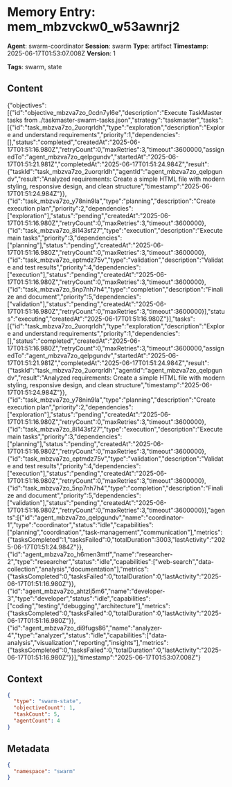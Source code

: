# Memory Entry: mem_mbzvckw0_w53awnrj2

**Agent**: swarm-coordinator
**Session**: swarm
**Type**: artifact
**Timestamp**: 2025-06-17T01:53:07.008Z
**Version**: 1

**Tags**: swarm, state

## Content

{"objectives":[{"id":"objective_mbzva7zo_0cdn7yl6e","description":"Execute TaskMaster tasks from ./taskmaster-swarm-tasks.json","strategy":"taskmaster","tasks":[{"id":"task_mbzva7zo_2uorqrldh","type":"exploration","description":"Explore and understand requirements","priority":1,"dependencies":[],"status":"completed","createdAt":"2025-06-17T01:51:16.980Z","retryCount":0,"maxRetries":3,"timeout":3600000,"assignedTo":"agent_mbzva7zo_qelpgundv","startedAt":"2025-06-17T01:51:21.981Z","completedAt":"2025-06-17T01:51:24.984Z","result":{"taskId":"task_mbzva7zo_2uorqrldh","agentId":"agent_mbzva7zo_qelpgundv","result":"Analyzed requirements: Create a simple HTML file with modern styling, responsive design, and clean structure","timestamp":"2025-06-17T01:51:24.984Z"}},{"id":"task_mbzva7zo_y78nin9la","type":"planning","description":"Create execution plan","priority":2,"dependencies":["exploration"],"status":"pending","createdAt":"2025-06-17T01:51:16.980Z","retryCount":0,"maxRetries":3,"timeout":3600000},{"id":"task_mbzva7zo_8i143sf27","type":"execution","description":"Execute main tasks","priority":3,"dependencies":["planning"],"status":"pending","createdAt":"2025-06-17T01:51:16.980Z","retryCount":0,"maxRetries":3,"timeout":3600000},{"id":"task_mbzva7zo_eptmdz75v","type":"validation","description":"Validate and test results","priority":4,"dependencies":["execution"],"status":"pending","createdAt":"2025-06-17T01:51:16.980Z","retryCount":0,"maxRetries":3,"timeout":3600000},{"id":"task_mbzva7zo_5np7nh7h4","type":"completion","description":"Finalize and document","priority":5,"dependencies":["validation"],"status":"pending","createdAt":"2025-06-17T01:51:16.980Z","retryCount":0,"maxRetries":3,"timeout":3600000}],"status":"executing","createdAt":"2025-06-17T01:51:16.980Z"}],"tasks":[{"id":"task_mbzva7zo_2uorqrldh","type":"exploration","description":"Explore and understand requirements","priority":1,"dependencies":[],"status":"completed","createdAt":"2025-06-17T01:51:16.980Z","retryCount":0,"maxRetries":3,"timeout":3600000,"assignedTo":"agent_mbzva7zo_qelpgundv","startedAt":"2025-06-17T01:51:21.981Z","completedAt":"2025-06-17T01:51:24.984Z","result":{"taskId":"task_mbzva7zo_2uorqrldh","agentId":"agent_mbzva7zo_qelpgundv","result":"Analyzed requirements: Create a simple HTML file with modern styling, responsive design, and clean structure","timestamp":"2025-06-17T01:51:24.984Z"}},{"id":"task_mbzva7zo_y78nin9la","type":"planning","description":"Create execution plan","priority":2,"dependencies":["exploration"],"status":"pending","createdAt":"2025-06-17T01:51:16.980Z","retryCount":0,"maxRetries":3,"timeout":3600000},{"id":"task_mbzva7zo_8i143sf27","type":"execution","description":"Execute main tasks","priority":3,"dependencies":["planning"],"status":"pending","createdAt":"2025-06-17T01:51:16.980Z","retryCount":0,"maxRetries":3,"timeout":3600000},{"id":"task_mbzva7zo_eptmdz75v","type":"validation","description":"Validate and test results","priority":4,"dependencies":["execution"],"status":"pending","createdAt":"2025-06-17T01:51:16.980Z","retryCount":0,"maxRetries":3,"timeout":3600000},{"id":"task_mbzva7zo_5np7nh7h4","type":"completion","description":"Finalize and document","priority":5,"dependencies":["validation"],"status":"pending","createdAt":"2025-06-17T01:51:16.980Z","retryCount":0,"maxRetries":3,"timeout":3600000}],"agents":[{"id":"agent_mbzva7zo_qelpgundv","name":"coordinator-1","type":"coordinator","status":"idle","capabilities":["planning","coordination","task-management","communication"],"metrics":{"tasksCompleted":1,"tasksFailed":0,"totalDuration":3003,"lastActivity":"2025-06-17T01:51:24.984Z"}},{"id":"agent_mbzva7zo_h6men3mtf","name":"researcher-2","type":"researcher","status":"idle","capabilities":["web-search","data-collection","analysis","documentation"],"metrics":{"tasksCompleted":0,"tasksFailed":0,"totalDuration":0,"lastActivity":"2025-06-17T01:51:16.980Z"}},{"id":"agent_mbzva7zo_ahtzlj5m6","name":"developer-3","type":"developer","status":"idle","capabilities":["coding","testing","debugging","architecture"],"metrics":{"tasksCompleted":0,"tasksFailed":0,"totalDuration":0,"lastActivity":"2025-06-17T01:51:16.980Z"}},{"id":"agent_mbzva7zo_di9fugs86","name":"analyzer-4","type":"analyzer","status":"idle","capabilities":["data-analysis","visualization","reporting","insights"],"metrics":{"tasksCompleted":0,"tasksFailed":0,"totalDuration":0,"lastActivity":"2025-06-17T01:51:16.980Z"}}],"timestamp":"2025-06-17T01:53:07.008Z"}

## Context

```json
{
  "type": "swarm-state",
  "objectiveCount": 1,
  "taskCount": 5,
  "agentCount": 4
}
```

## Metadata

```json
{
  "namespace": "swarm"
}
```
